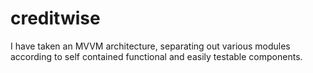 # creditwise

I have taken an MVVM architecture, separating out various modules according to self contained functional and easily testable components.
